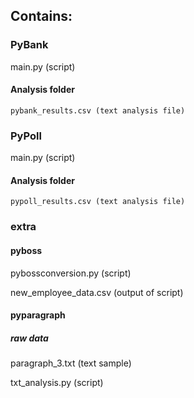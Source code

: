 ## Contains:

### PyBank
main.py (script)

#### Analysis folder
    pybank_results.csv (text analysis file)

### PyPoll
main.py (script)

#### Analysis folder
    pypoll_results.csv (text analysis file)

### extra

#### pyboss
pybossconversion.py (script)

new_employee_data.csv (output of script)


#### pyparagraph

##### raw data
paragraph_3.txt (text sample)

txt_analysis.py (script)


